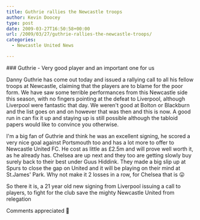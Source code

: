 ```yaml
---
title: Guthrie rallies the Newcastle troops
author: Kevin Doocey
type: post
date: 2009-03-27T16:50:58+00:00
url: /2009/03/27/guthrie-rallies-the-newcastle-troops/
categories:
  - Newcastle United News

---
```

### Guthrie - Very good player and an important one for us

Danny Guthrie has come out today and issued a rallying call to all his fellow troops at Newcastle, claiming that the players are to blame for the poor form. We have saw some terrible performances from this Newcastle side this season, with no fingers pointing at the defeat to Liverpool, although Liverpool were fantastic that day. We weren't good at Bolton or Blackburn and the list goes on and on however that was then and this is now. A good run in can fix it up and staying up is still possible although the tabloid papers would like to convince you otherwise.

I'm a big fan of Guthrie and think he was an excellent signing, he scored a very nice goal against Portsmouth too and has a lot more to offer to Newcastle United FC. He cost as little as £2.5m and will prove well worth it, as he already has. Chelsea are up next and they too are getting slowly buy surely back to their best under Guus Hiddink. They made a big slip up at Spurs to close the gap on United and it will be playing on their mind at St.James' Park. Why not make it 2 losses in a row, for Chelsea that is 😛

So there it is, a 21 year old new signing from Liverpool issuing a call to players, to fight for the club save the mighty Newcastle United from relegation

Comments appreciated 🙂
